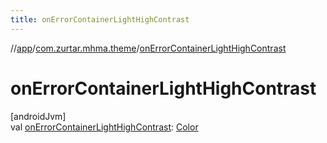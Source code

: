 ```yaml
---
title: onErrorContainerLightHighContrast
---
```

//[app](../../index.html)/[com.zurtar.mhma.theme](index.html)/[onErrorContainerLightHighContrast](on-error-container-light-high-contrast.html)



# onErrorContainerLightHighContrast



[androidJvm]\
val [onErrorContainerLightHighContrast](on-error-container-light-high-contrast.html): [Color](https://developer.android.com/reference/kotlin/androidx/compose/ui/graphics/Color.html)



